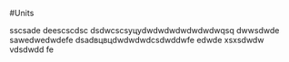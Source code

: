 #Units

sscsade
deescscdsc
dsdwcscsуцуdwdwdwdwdwdwdwqsq
dwwsdwde
sawedwedwdefe
dsadвцвцdwdwdwdcsdwddwfe
edwde
xsxsdwdw
vdsdwdd
fe
